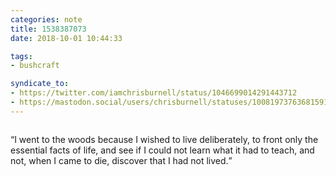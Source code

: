 ```yaml
---
categories: note
title: 1538387073
date: 2018-10-01 10:44:33

tags:
- bushcraft

syndicate_to:
- https://twitter.com/iamchrisburnell/status/1046699014291443712
- https://mastodon.social/users/chrisburnell/statuses/100819737636815913
---
```


<figure class="media">
    <a href="https://chrisburnell.com/static/IMG_20180928_211757.jpg"><img src="https://chrisburnell.com/static/IMG_20180928_211757.jpg" alt=""></a>
</figure>

<q>I went to the woods because I wished to live deliberately, to front only the essential facts of life, and see if I could not learn what it had to teach, and not, when I came to die, discover that I had not lived.</q>
